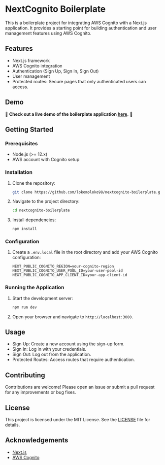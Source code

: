 # NextCognito Boilerplate

This is a boilerplate project for integrating AWS Cognito with a Next.js application. It provides a starting point for building authentication and user management features using AWS Cognito.

## Features

- Next.js framework
- AWS Cognito integration
- Authentication (Sign Up, Sign In, Sign Out)
- User management
- Protected routes: Secure pages that only authenticated users can access.

## Demo

🚀 **Check out a live demo of the boilerplate application [here](https://main.d10g8xwe88n10r.amplifyapp.com/).** 🚀

## Getting Started

### Prerequisites

- Node.js (>= 12.x)
- AWS account with Cognito setup

### Installation

1. Clone the repository:

    ```bash
    git clone https://github.com/lokomoloko98/nextcognito-boilerplate.git
    ```

2. Navigate to the project directory:

    ```bash
    cd nextcognito-boilerplate
    ```

3. Install dependencies:

    ```bash
    npm install
    ```

### Configuration

1. Create a `.env.local` file in the root directory and add your AWS Cognito configuration:

    ```env
    NEXT_PUBLIC_COGNITO_REGION=your-cognito-region
    NEXT_PUBLIC_COGNITO_USER_POOL_ID=your-user-pool-id
    NEXT_PUBLIC_COGNITO_APP_CLIENT_ID=your-app-client-id
    ```

### Running the Application

1. Start the development server:

    ```bash
    npm run dev
    ```

2. Open your browser and navigate to `http://localhost:3000`.

## Usage

- Sign Up: Create a new account using the sign-up form.
- Sign In: Log in with your credentials.
- Sign Out: Log out from the application.
- Protected Routes: Access routes that require authentication.

## Contributing

Contributions are welcome! Please open an issue or submit a pull request for any improvements or bug fixes.

## License

This project is licensed under the MIT License. See the [LICENSE](LICENSE) file for details.

## Acknowledgements

- [Next.js](https://nextjs.org/)
- [AWS Cognito](https://aws.amazon.com/cognito/)
